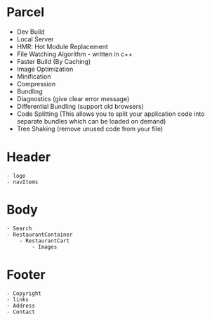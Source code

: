

# Parcel
- Dev Build
- Local Server
- HMR: Hot Module Replacement
- File Watching Algorithm - written in c++
- Faster Build (By Caching)
- Image Optimization
- Minification
- Compression
- Bundling
- Diagnostics (give clear error message)
- Differential Bundling (support old browsers)
- Code Splitting (This allows you to split your application code into separate bundles which can be loaded on demand)
- Tree Shaking (remove unused code from your file)



# Header
    - logo
    - navItems
# Body
    - Search
    - RestaurantContainer
        - RestaurantCart
            - Images
# Footer
    - Copyright
    - links
    - Address
    - Contact